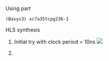 Using part
```
(Basys3) xc7a35tcpg236-1
```
HLS synthesis
1. Initial try with clock period = 10ns
![](https://hackmd.io/_uploads/HJDa0wX3n.png)

2.
